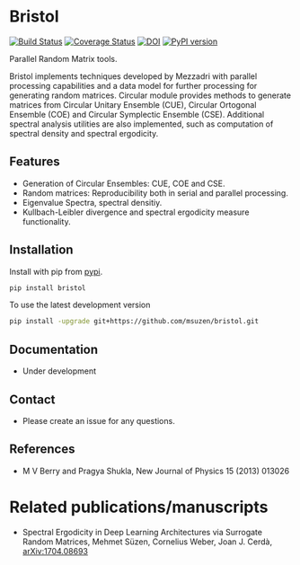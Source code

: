 # Bristol

[![Build Status](https://travis-ci.org/msuzen/bristol.svg?branch=master)](https://travis-ci.org/msuzen/bristol) 
[![Coverage Status](https://coveralls.io/repos/github/msuzen/bristol/badge.svg?branch=master)](https://coveralls.io/github/msuzen/bristol?branch=master) 
[![DOI](https://zenodo.org/badge/DOI/10.5281/zenodo.579642.svg)](https://doi.org/10.5281/zenodo.579642)
[![PyPI version](https://img.shields.io/pypi/v/bristol.svg?maxAge=2591000)](https://pypi.org/project/bristol/)

Parallel Random Matrix tools.

Bristol implements techniques developed by Mezzadri with parallel processing capabilities and a data model for further processing for generating random matrices. Circular module provides methods to generate matrices from Circular Unitary Ensemble (CUE), Circular Ortogonal Ensemble (COE) and Circular Symplectic Ensemble (CSE). Additional spectral analysis utilities are also implemented, such as computation of spectral density and spectral ergodicity.

## Features

* Generation of Circular Ensembles: CUE, COE and CSE.
* Random matrices: Reproducibility both in serial and parallel processing.
* Eigenvalue Spectra, spectral densitiy.
* Kullbach-Leibler divergence and spectral ergodicity measure functionality.

## Installation

Install with pip from [pypi](https://pypi.python.org/pypi/bristol).

```bash
pip install bristol
```

To use the latest development version

```bash
pip install -upgrade git+https://github.com/msuzen/bristol.git
```

## Documentation
* Under development

## Contact
* Please create an issue for any questions.

## References

* M V Berry and Pragya Shukla, New Journal of Physics 15 (2013) 013026 


# Related publications/manuscripts
* Spectral Ergodicity in Deep Learning Architectures via Surrogate Random Matrices, Mehmet Süzen, Cornelius Weber, Joan J. Cerdà, [arXiv:1704.08693](https://arxiv.org/abs/1704.08303)

